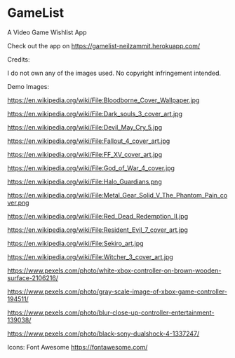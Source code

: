 # GameList

A Video Game Wishlist App

Check out the app on https://gamelist-neilzammit.herokuapp.com/

Credits:

I do not own any of the images used. No copyright infringement intended.

Demo Images:

https://en.wikipedia.org/wiki/File:Bloodborne_Cover_Wallpaper.jpg

https://en.wikipedia.org/wiki/File:Dark_souls_3_cover_art.jpg

https://en.wikipedia.org/wiki/File:Devil_May_Cry_5.jpg

https://en.wikipedia.org/wiki/File:Fallout_4_cover_art.jpg

https://en.wikipedia.org/wiki/File:FF_XV_cover_art.jpg

https://en.wikipedia.org/wiki/File:God_of_War_4_cover.jpg

https://en.wikipedia.org/wiki/File:Halo_Guardians.png

https://en.wikipedia.org/wiki/File:Metal_Gear_Solid_V_The_Phantom_Pain_cover.png

https://en.wikipedia.org/wiki/File:Red_Dead_Redemption_II.jpg

https://en.wikipedia.org/wiki/File:Resident_Evil_7_cover_art.jpg

https://en.wikipedia.org/wiki/File:Sekiro_art.jpg

https://en.wikipedia.org/wiki/File:Witcher_3_cover_art.jpg

https://www.pexels.com/photo/white-xbox-controller-on-brown-wooden-surface-2106216/

https://www.pexels.com/photo/gray-scale-image-of-xbox-game-controller-194511/

https://www.pexels.com/photo/blur-close-up-controller-entertainment-139038/

https://www.pexels.com/photo/black-sony-dualshock-4-1337247/

Icons: Font Awesome https://fontawesome.com/
